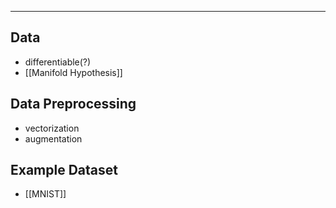 
---
## Data
- differentiable(?)
- [[Manifold Hypothesis]]

## Data Preprocessing
- vectorization
- augmentation

## Example Dataset
- [[MNIST]]
